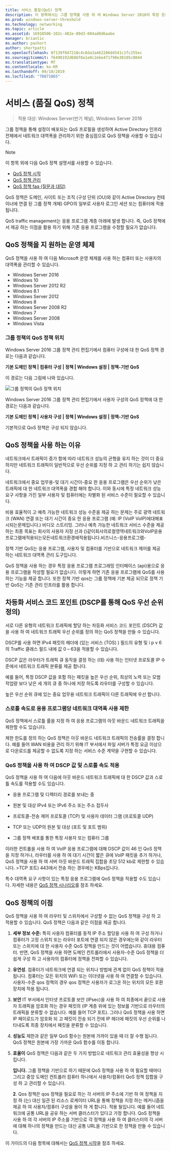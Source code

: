 ```yaml
---
title: 서비스 품질(QoS) 정책
description: 이 항목에서는 그룹 정책를 사용 하 여 Windows Server 2016의 특정 응용 프로그램 및 서비스에 대 한 네트워크 트래픽 대역폭의 우선 순위를 지정할 수 있는 QoS (서비스 품질) 정책의 개요를 제공 합니다.
ms.prod: windows-server-threshold
ms.technology: networking
ms.topic: article
ms.assetid: 16918506-102c-482e-89d3-004ad8d6aabe
manager: brianlic
ms.author: pashort
author: shortpatti
ms.openlocfilehash: 8f139f047218c4c8da3a462206d4541c1fc255ec
ms.sourcegitcommit: f6490192d686f0a1e0c2ebe471f98e30105c0844
ms.translationtype: MT
ms.contentlocale: ko-KR
ms.lasthandoff: 09/10/2019
ms.locfileid: "70871865"
---
```

# <a name="quality-of-service-qos-policy"></a>서비스 \(품질 QoS\) 정책

>적용 대상: Windows Server(반기 채널), Windows Server 2016

그룹 정책을 통해 설정이 배포되는 QoS 프로필을 생성하여 Active Directory 인프라 전체에서 네트워크 대역폭을 관리하기 위한 중심점으로 QoS 정책을 사용할 수 있습니다.

>[!NOTE]
>  이 항목 외에 다음 QoS 정책 설명서를 사용할 수 있습니다.  
>   
>  - [QoS 정책 시작](qos-policy-get-started.md)
>  - [QoS 정책 관리](qos-policy-manage.md)
>  - [QoS 정책 faq (질문과 대답)](qos-policy-faq.md)

QoS 정책은 도메인, 사이트 또는 조직 \(구성 단위 \(OU\)와 같이 Active Directory 컨테이너에 연결 된 그룹 정책 개체\) GPO의 일부로 사용자 로그인 세션 또는 컴퓨터에 적용 됩니다.

QoS traffic management는 응용 프로그램 계층 아래에 발생 합니다. 즉, QoS 정책에서 제공 하는 이점을 활용 하기 위해 기존 응용 프로그램을 수정할 필요가 없습니다.

## <a name="operating-systems-that-support-qos-policy"></a>QoS 정책을 지 원하는 운영 체제

QoS 정책을 사용 하 여 다음 Microsoft 운영 체제를 사용 하는 컴퓨터 또는 사용자의 대역폭을 관리할 수 있습니다.

- Windows Server 2016
- Windows 10
- Windows Server 2012 R2
- Windows 8.1
- Windows Server 2012
- Windows 8
- Windows Server 2008 R2
- Windows 7
- Windows Server 2008
- Windows Vista

### <a name="location-of-qos-policy-in-group-policy"></a>그룹 정책의 QoS 정책 위치

Windows Server 2016 그룹 정책 관리 편집기에서 컴퓨터 구성에 대 한 QoS 정책 경로는 다음과 같습니다.

**기본 도메인 정책 | 컴퓨터 구성 | 정책 | Windows 설정 | 정책\-기반 QoS**

이 경로는 다음 그림에 나와 있습니다.

![그룹 정책의 QoS 정책 위치](../../media/QoS/QoS-Gp.jpg)

Windows Server 2016 그룹 정책 관리 편집기에서 사용자 구성의 QoS 정책에 대 한 경로는 다음과 같습니다.

**기본 도메인 정책 | 사용자 구성 | 정책 | Windows 설정 | 정책\-기반 QoS**

기본적으로 QoS 정책은 구성 되지 않습니다.

## <a name="why-use-qos-policy"></a>QoS 정책을 사용 하는 이유
  
네트워크에서 트래픽이 증가 함에 따라 네트워크 성능의 균형을 유지 하는 것이 더 중요 하지만 네트워크 트래픽이 일반적으로 우선 순위를 지정 하 고 관리 하기는 쉽지 않습니다.

네트워크에서 중요 업무용\-및 대기 시간이\-중요 한 응용 프로그램은 우선 순위가 낮은 트래픽에 대 한 네트워크 대역폭을 경합 해야 합니다. 이와 동시에 특정 네트워크 성능 요구 사항을 가진 일부 사용자 및 컴퓨터에는 차별화 된 서비스 수준이 필요할 수 있습니다.

비용 효율적이 고 예측 가능한 네트워크 성능 수준을 제공 하는 문제는 주로 광역 네트워크 \(WAN\) 연결 또는 대기 시간이 중요 한 응용 프로그램 (예: IP \(VoIP VoIP)에대해표시되는문제입니다.\) 비디오 스트리밍. 그러나 예측 가능한 네트워크 서비스 수준을 제공 하는 최종 목표는 회사의 사용자 지정 선과 \(\)같이회사의로컬영역네트워크와VoIP응용프로그램에적용되는모든네트워크환경에적용됩니다.비즈니스\-응용프로그램\-
  
정책 기반 QoS는 응용 프로그램, 사용자 및 컴퓨터를 기반으로 네트워크 제어를 제공 하는 네트워크 대역폭 관리 도구입니다. 

QoS 정책을 사용 하는 경우 특정 응용 프로그램 프로그래밍 인터페이스 \(api\)용으로 응용 프로그램을 작성할 필요가 없습니다. 이렇게 하면 기존 응용 프로그램에 QoS를 사용 하는 기능을 제공 합니다. 또한 정책 기반 qos는 그룹 정책에 기본 제공 되므로 정책 기반 QoS는 기존 관리 인프라를 활용 합니다.

## <a name="define-qos-priority-through-a-differentiated-services-code-point-dscp"></a>차등화 서비스 코드 포인트 \(DSCP를 통해 QoS 우선 순위 정의\)
  
서로 다른 유형의 네트워크 트래픽에 할당 하는 차등화 서비스 코드 포인트 \(DSCP\) 값을 사용 하 여 네트워크 트래픽 우선 순위를 정의 하는 QoS 정책을 만들 수 있습니다. 

DSCP를 사용 하면 IPv4 패킷의 헤더에 \(있는 서비스 \(TOS\) \) 필드의 유형 및 i p v 6의 Traffic 클래스 필드 내에 값 0 – 63을 적용할 수 있습니다. 

DSCP 값은 라우터가 트래픽 큐 동작을 결정 하는 \(데\) 사용 하는 인터넷 프로토콜 IP 수준에서 네트워크 트래픽 분류를 제공 합니다. 

예를 들어, 특정 DSCP 값을 포함 하는 패킷을 높은 우선 순위, 최상의 노력 또는 모범 작업량 보다 낮은 세 개의 큐 중 하나에 저장 하도록 라우터를 구성할 수 있습니다. 

높은 우선 순위 큐에 있는 중요 업무용 네트워크 트래픽이 다른 트래픽에 우선 합니다.

### <a name="limit-network-bandwidth-use-per-application-with-throttle-rate"></a>스로틀 속도로 응용 프로그램당 네트워크 대역폭 사용 제한

QoS 정책에서 스로틀 률을 지정 하 여 응용 프로그램의 아웃 바운드 네트워크 트래픽을 제한할 수도 있습니다.

제한 한도를 정의 하는 QoS 정책은 아웃 바운드 네트워크 트래픽의 전송률을 결정 합니다. 예를 들어 WAN 비용을 관리 하기 위해 IT 부서에서 파일 서버가 특정 요금 이상으로 다운로드를 제공할 수 없도록 지정 하는 서비스 수준 계약을 구현할 수 있습니다.  

### <a name="use-qos-policy-to-apply-dscp-values-and-throttle-rates"></a>QoS 정책을 사용 하 여 DSCP 값 및 스로틀 속도 적용

QoS 정책을 사용 하 여 다음에 아웃 바운드 네트워크 트래픽에 대 한 DSCP 값과 스로틀 속도를 적용할 수도 있습니다.

- 응용 프로그램 및 디렉터리 경로를 보내는 중

- 원본 및 대상 IPv4 또는 IPv6 주소 또는 주소 접두사

- 프로토콜-전송 제어 프로토콜 \(TCP\) 및 사용자 데이터 그램 \(프로토콜 UDP\)

- TCP 또는 UDP의 원본 및 대상 \(포트 및 포트 범위\)

- 그룹 정책 배포를 통한 특정 사용자 또는 컴퓨터 그룹

이러한 컨트롤을 사용 하 여 VoIP 응용 프로그램에 대해 DSCP 값이 46 인 QoS 정책을 지정 하거나, 라우터를 사용 하 여 대기 시간이 짧은 큐에 VoIP 패킷을 추가 하거나, QoS 정책을 사용 하 여 서버 아웃 바운드 트래픽 집합을 초당 512 kb로 제한할 수 있습니다. >TCP 포트\) 443에서 전송 하는 경우에는 KBps입니다.

특수 대역폭 요구 사항이 있는 특정 응용 프로그램에 QoS 정책을 적용할 수도 있습니다. 자세한 내용은 [QoS 정책 시나리오](qos-policy-scenarios.md)를 참조 하세요.
  
## <a name="advantages-of-qos-policy"></a>QoS 정책의 이점

QoS 정책을 사용 하 여 라우터 및 스위치에서 구성할 수 없는 QoS 정책을 구성 하 고 적용할 수 있습니다. QoS 정책은 다음과 같은 이점을 제공 합니다.
  
1. **세부 정보 수준:** 특히 사용자 컴퓨터를 동적 IP 주소 할당을 사용 하 여 구성 하거나 컴퓨터가 고정 스위치 또는 라우터 포트에 연결 되지 않은 경우에는와 같이 라우터 또는 스위치에 대 한 사용자 수준 QoS 정책을 만드는 것이 어렵습니다. 휴대용 컴퓨터. 반면, QoS 정책을 사용 하면 도메인 컨트롤러에서 사용자\-수준 QoS 정책을 더 쉽게 구성 하 고 사용자의 컴퓨터에 정책을 전파할 수 있습니다.
2. **유연성**. 컴퓨터가 네트워크에 연결 되는 위치나 방법에 관계 없이 QoS 정책이 적용 됩니다. 컴퓨터는 모든 위치의 WiFi 또는 이더넷을 사용 하 여 연결할 수 있습니다. 사용자\-수준 qos 정책의 경우 qos 정책은 사용자가 로그온 하는 위치의 모든 호환 장치에 적용 됩니다.
3. **보안** IT 부서에서 인터넷 프로토콜 보안 \(IPsec\)을 사용 하 여 최종에서 끝으로 사용자 트래픽을 암호화 하는 경우 패킷의 \(IP 계층 위에 있는 정보를 기반으로 라우터의 트래픽을 분류할 수 없습니다. 예를 들어 TCP 포트\). 그러나 QoS 정책을 사용 하면 IP 페이로드가 암호화 되 고 패킷이 전송 되기 전에 IP 헤더에 패킷의 우선 순위를 나타내도록 최종 장치에서 패킷을 분류할 수 있습니다.
4. **성능도** 제한과 같은 일부 QoS 함수는 원본에 가까이 있을 때 더 잘 수행 됩니다. QoS 정책은 원본에 가장 가까운 QoS 함수를 이동 합니다.
5. **효율이** QoS 정책은 다음과 같은 두 가지 방법으로 네트워크 관리 효율성을 향상 시킵니다.

    **입니다.** 그룹 정책을 기반으로 하기 때문에 QoS 정책을 사용 하 여 필요할 때마다 그리고 중앙 도메인 컨트롤러 컴퓨터 하나에서 사용자/컴퓨터 QoS 정책 집합을 구성 하 고 관리할 수 있습니다.

    **2**. Qos 정책은 qos 정책을 필요로 하는 각 서버의 IP 주소에 기반 하 여 정책을 지정 하 \(는\) 대신 일관 된 리소스 로케이터 URL을 통해 정책을 지정 하는 메커니즘을 제공 하 여 사용자/컴퓨터 구성을 용이 하 게 합니다. 적용 될입니다. 예를 들어 네트워크에 공통 URL을 공유 하는 서버 클러스터가 있다고 가정 합니다. QoS 정책을 사용 하 여 각 서버의 IP 주소를 기반으로 각 정책을 사용 하 여 클러스터의 각 서버에 대해 하나의 정책을 만드는 대신 공통 URL을 기반으로 한 정책을 만들 수 있습니다.

이 가이드의 다음 항목에 대해서는 [QoS 정책 시작](qos-policy-get-started.md)을 참조 하세요.

